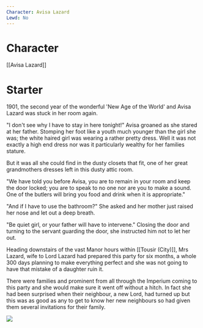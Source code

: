 ```yaml
---
Character: Avisa Lazard
Lewd: No
---
```

# Character
[[Avisa Lazard]]

# Starter
1901, the second year of the wonderful 'New Age of the World' and Avisa Lazard was stuck in her room again.

"I don't see why I have to stay in here tonight!" Avisa groaned as she stared at her father. Stomping her foot like a youth much younger than the girl she was; the white haired girl was wearing a rather pretty dress. Well it was not exactly a high end dress nor was it particularly wealthy for her families stature.

But it was all she could find in the dusty closets that fit, one of her great grandmothers dresses left in this dusty attic room.

"We have told you before Avisa, you are to remain in your room and keep the door locked; you are to speak to no one nor are you to make a sound. One of the butlers will bring you food and drink when it is appropriate."

"And if I have to use the bathroom?" She asked and her mother just raised her nose and let out a deep breath.

"Be quiet girl, or your father will have to intervene." Closing the door and turning to the servant guarding the door, she instructed him not to let her out.

Heading downstairs of the vast Manor hours within [[Tousir (City)]], Mrs Lazard, wife to Lord Lazard had prepared this party for six months, a whole 300 days planning to make everything perfect and she was not going to have that mistake of a daughter ruin it.

There were families and prominent from all through the Imperium coming to this party and she would make sure it went off without a hitch. In fact she had been surprised when their neighbour, a new Lord, had turned up but this was as good as any to get to know her new neighbours so had given them several invitations for their family.

![](1339451276_preview_adam.jpg)